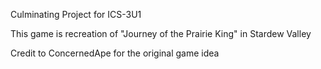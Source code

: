 Culminating Project for ICS-3U1

This game is recreation of "Journey of the Prairie King" in Stardew Valley

Credit to ConcernedApe for the original game idea
